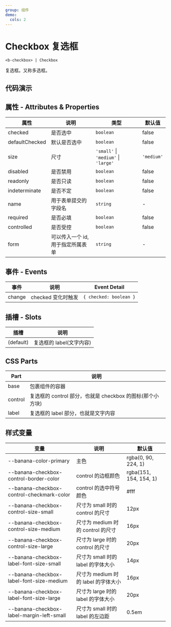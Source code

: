 ```yaml
---
group: 组件
demo:
  cols: 2
---
```


# Checkbox 复选框

```
<b-checkbox> | Checkbox
```

复选框。又称多选框。

## 代码演示

<code src="./demos/basicUsage.tsx"></code>
<code src="./demos/sizes.tsx"></code>
<code src="./demos/disabled.tsx"></code>
<code src="./demos/readonly.tsx"></code>
<code src="./demos/indeterminate.tsx"></code>
<code src="./demos/formTest.tsx"></code>

## 属性 - Attributes & Properties

| 属性           | 说明                              | 类型                                 | 默认值     |
| -------------- | --------------------------------- | ------------------------------------ | ---------- |
| checked        | 是否选中                          | `boolean`                            | false      |
| defaultChecked | 默认是否选中                      | `boolean`                            | false      |
| size           | 尺寸                              | `'small'` \| `'medium'` \| `'large'` | `'medium'` |
| disabled       | 是否禁用                          | `boolean`                            | false      |
| readonly       | 是否只读                          | `boolean`                            | false      |
| indeterminate  | 是否不定                          | `boolean`                            | false      |
| name           | 用于表单提交的字段名              | `string`                             | -          |
| required       | 是否必填                          | `boolean`                            | false      |
| controlled     | 是否受控                          | `boolean`                            | false      |
| form           | 可以传入一个 id, 用于指定所属表单 | `string`                             | -          |

## 事件 - Events

| 事件   | 说明               | Event Detail           |
| ------ | ------------------ | ---------------------- |
| change | checked 变化时触发 | `{ checked: boolean }` |

## 插槽 - Slots

| 插槽      | 说明                     |
| --------- | ------------------------ |
| (default) | 复选框的 label(文字内容) |

## CSS Parts

| Part    | 说明                                                      |
| ------- | --------------------------------------------------------- |
| base    | 包裹组件的容器                                            |
| control | 复选框的 control 部分，也就是 checkbox 的图标(那个小方块) |
| label   | 复选框的 label 部分，也就是文字内容                       |

## 样式变量

| 变量                                      | 说明                                | 默认值                 |
| ----------------------------------------- | ----------------------------------- | ---------------------- |
| --banana-color-primary                    | 主色                                | rgba(0, 90, 224, 1)    |
| --banana-checkbox-control-border-color    | control 的边框颜色                  | rgba(151, 154, 154, 1) |
| --banana-checkbox-control-checkmark-color | control 的选中符号颜色              | #fff                   |
| --banana-checkbox-control-size-small      | 尺寸为 small 时的 control 的尺寸    | 12px                   |
| --banana-checkbox-control-size-medium     | 尺寸为 medium 时的 control 的尺寸   | 16px                   |
| --banana-checkbox-control-size-large      | 尺寸为 large 时的 control 的尺寸    | 20px                   |
| --banana-checkbox-label-font-size-small   | 尺寸为 small 时的 label 的字体大小  | 14px                   |
| --banana-checkbox-label-font-size-medium  | 尺寸为 medium 时的 label 的字体大小 | 16px                   |
| --banana-checkbox-label-font-size-large   | 尺寸为 large 时的 label 的字体大小  | 20px                   |
| --banana-checkbox-label-margin-left-small | 尺寸为 small 时的 label 的左边距    | 0.5em                  |
